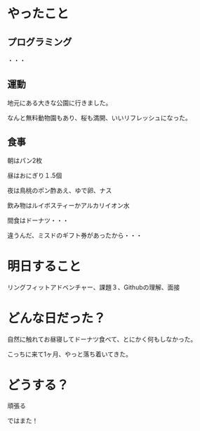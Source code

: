 # やったこと

## プログラミング

・・・

## 運動

地元にある大きな公園に行きました。

なんと無料動物園もあり、桜も満開、いいリフレッシュになった。

## 食事

朝はパン2枚

昼はおにぎり１.5個

夜は鳥桃のポン酢あえ、ゆで卵、ナス

飲み物はルイボスティーかアルカリイオン水

間食はドーナツ・・・

違うんだ、ミスドのギフト券があったから・・・

# 明日すること

リングフィットアドベンチャー、課題３、Githubの理解、面接

# どんな日だった？

自然に触れてお昼寝してドーナツ食べて、とにかく何もしなかった。

こっちに来て1ヶ月、やっと落ち着いてきた。

# どうする？

頑張る

ではまた！
